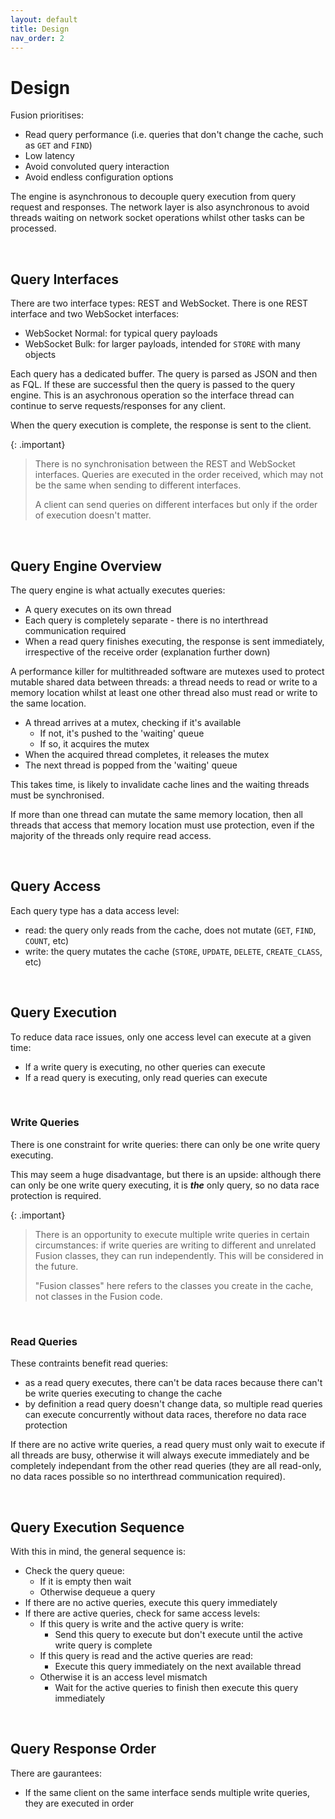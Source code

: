 ```yaml
---
layout: default
title: Design
nav_order: 2
---
```


# Design

Fusion prioritises:

- Read query performance (i.e. queries that don't change the cache, such as `GET` and `FIND`)
- Low latency
- Avoid convoluted query interaction
- Avoid endless configuration options



The engine is asynchronous to decouple query execution from query request and responses. The network layer is also asynchronous to avoid threads waiting on network socket operations whilst other tasks can be processed.

<br/>


## Query Interfaces
There are two interface types: REST and WebSocket. There is one REST interface and two WebSocket interfaces:

- WebSocket Normal: for typical query payloads
- WebSocket Bulk: for larger payloads, intended for `STORE` with many objects

Each query has a dedicated buffer. The query is parsed as JSON and then as FQL. If these are successful then the query is passed to the query engine. This is an asychronous operation so the interface thread can continue to serve requests/responses for any client.

When the query execution is complete, the response is sent to the client.

{: .important}
> There is no synchronisation between the REST and WebSocket interfaces. Queries are executed in the order received, which may not be the same when sending to different interfaces.
>
> A client can send queries on different interfaces but only if the order of execution doesn't matter.

<br/>


## Query Engine Overview
The query engine is what actually executes queries:

- A query executes on its own thread
- Each query is completely separate - there is no interthread communication required
- When a read query finishes executing, the response is sent immediately, irrespective of the receive order (explanation further down)

A performance killer for multithreaded software are mutexes used to protect mutable shared data between threads: a thread needs to read or write to a memory location whilst at least one other thread also must read or write to the same location.

- A thread arrives at a mutex, checking if it's available
  - If not, it's pushed to the 'waiting' queue
  - If so, it acquires the mutex
- When the acquired thread completes, it releases the mutex
- The next thread is popped from the 'waiting' queue

This takes time, is likely to invalidate cache lines and the waiting threads must be synchronised. 

If more than one thread can mutate the same memory location, then all threads that access that memory location must use protection, even if the majority of the threads only require read access.


<br/>

## Query Access

Each query type has a data access level:

- read: the query only reads from the cache, does not mutate (`GET`, `FIND`, `COUNT`, etc)
- write: the query mutates the cache (`STORE`, `UPDATE`, `DELETE`, `CREATE_CLASS`, etc)


<br/>

## Query Execution
To reduce data race issues, only one access level can execute at a given time:

- If a write query is executing, no other queries can execute
- If a read query is executing, only read queries can execute


<br/>

### Write Queries

There is one constraint for write queries: there can only be one write query executing.

This may seem a huge disadvantage, but there is an upside: although there can only be one write query executing, it is _**the**_ only query, so no data race protection is required. 



{: .important}
> There is an opportunity to execute multiple write queries in certain circumstances: if write queries are writing to different and unrelated Fusion classes, they can run independently. This will be considered in the future.
>
>"Fusion classes" here refers to the classes you create in the cache, not classes in the Fusion code.


<br/>

### Read Queries

These contraints benefit read queries:
- as a read query executes, there can't be data races because there can't be write queries executing to change the cache
- by definition a read query doesn't change data, so multiple read queries can execute concurrently without data races, therefore no data race protection

If there are no active write queries, a read query must only wait to execute if all threads are busy, otherwise it will always execute immediately and be completely independant from the other read queries (they are all read-only, no data races possible so no interthread communication required).

<br/>

## Query Execution Sequence
With this in mind, the general sequence is:

- Check the query queue:
  - If it is empty then wait
  - Otherwise dequeue a query
- If there are no active queries, execute this query immediately
- If there are active queries, check for same access levels:
  - If this query is write and the active query is write:
    - Send this query to execute but don't execute until the active write query is complete
  - If this query is read and the active queries are read:
    - Execute this query immediately on the next available thread
  - Otherwise it is an access level mismatch
    - Wait for the active queries to finish then execute this query immediately


<br/>

## Query Response Order
There are gaurantees:
- If the same client on the same interface sends multiple write queries,  they are executed in order

